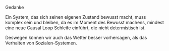Gedanke

Ein System, das sich seinen eigenen Zustand bewusst macht, muss komplex sein und bleiben, da es im Moment des Bewusst machens, mindest eine neue Causal Loop Schleife einführt, die nicht determistisch ist.

Deswegen können wir auch das Wetter besser vorhersagen, als das Verhalten von Sozialen-Systemen.